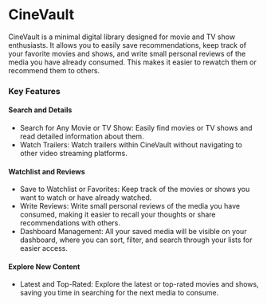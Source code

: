 
# CineVault
CineVault is a minimal digital library designed for movie and TV show enthusiasts. It allows you to easily save recommendations, keep track of your favorite movies and shows, and write small personal reviews of the media you have already consumed. This makes it easier to rewatch them or recommend them to others.

### Key Features
#### Search and Details
- Search for Any Movie or TV Show: Easily find movies or TV shows and read detailed information about them.
- Watch Trailers: Watch trailers within CineVault without navigating to other video streaming platforms.
#### Watchlist and Reviews
- Save to Watchlist or Favorites: Keep track of the movies or shows you want to watch or have already watched.
- Write Reviews: Write small personal reviews of the media you have consumed, making it easier to recall your thoughts or share recommendations with others.
- Dashboard Management: All your saved media will be visible on your dashboard, where you can sort, filter, and search through your lists for easier access.
#### Explore New Content
- Latest and Top-Rated: Explore the latest or top-rated movies and shows, saving you time in searching for the next media to consume.
